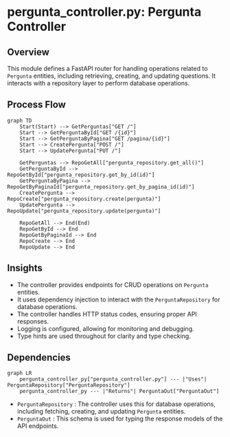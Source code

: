 # pergunta_controller.py: Pergunta Controller

## Overview

This module defines a FastAPI router for handling operations related to `Pergunta` entities, including retrieving, creating, and updating questions. It interacts with a repository layer to perform database operations.

## Process Flow

```mermaid
graph TD
    Start(Start) --> GetPerguntas["GET /"]
    Start --> GetPerguntaById["GET /{id}"]
    Start --> GetPerguntaByPagina["GET /pagina/{id}"]
    Start --> CreatePergunta["POST /"]
    Start --> UpdatePergunta["PUT /"]

    GetPerguntas --> RepoGetAll["pergunta_repository.get_all()"]
    GetPerguntaById --> RepoGetById["pergunta_repository.get_by_id(id)"]
    GetPerguntaByPagina --> RepoGetByPaginaId["pergunta_repository.get_by_pagina_id(id)"]
    CreatePergunta --> RepoCreate["pergunta_repository.create(pergunta)"]
    UpdatePergunta --> RepoUpdate["pergunta_repository.update(pergunta)"]

    RepoGetAll --> End(End)
    RepoGetById --> End
    RepoGetByPaginaId --> End
    RepoCreate --> End
    RepoUpdate --> End
```

## Insights

- The controller provides endpoints for CRUD operations on `Pergunta` entities.
- It uses dependency injection to interact with the `PerguntaRepository` for database operations.
- The controller handles HTTP status codes, ensuring proper API responses.
- Logging is configured, allowing for monitoring and debugging.
- Type hints are used throughout for clarity and type checking.

## Dependencies

```mermaid
graph LR
    pergunta_controller_py["pergunta_controller.py"] --- |"Uses"| PerguntaRepository["PerguntaRepository"]
    pergunta_controller_py --- |"Returns"| PerguntaOut["PerguntaOut"]
```

- `PerguntaRepository` : The controller uses this for database operations, including fetching, creating, and updating `Pergunta` entities.
- `PerguntaOut` : This schema is used for typing the response models of the API endpoints.